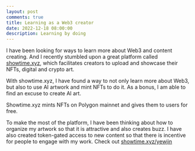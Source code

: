 ```yaml
---
layout: post
comments: true
title: Learning as a Web3 creator
date: 2022-12-18 08:00:00
description: Learning by doing
---
```

I have been looking for ways to learn more about Web3 and content creating. And I recently stumbled upon a great platform called [showtime.xyz](https://showtime.xyz), which facilitates creators to upload and showcase their NFTs, digital and crypto art. 

With showtime.xyz, I have found a way to not only learn more about Web3, but also to use AI artwork and mint NFTs to do it. As a bonus, I am able to find an excuse to create AI art.

Showtime.xyz mints NFTs on Polygon mainnet and gives them to users for free.

To make the most of the platform, I have been thinking about how to organize my artwork so that it is attractive and also creates buzz. I have also created token-gated access to new content so that there is incentive for people to engage with my work. Check out [showtime.xyz/yewjin](https://showtime.xyz/yewjin)
